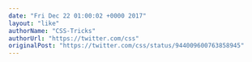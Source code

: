 ```yaml
---
date: "Fri Dec 22 01:00:02 +0000 2017"
layout: "like"
authorName: "CSS-Tricks"
authorUrl: "https://twitter.com/css"
originalPost: "https://twitter.com/css/status/944009600763858945"
---
```

